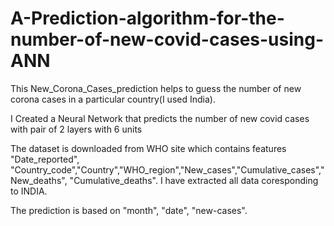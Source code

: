 # A-Prediction-algorithm-for-the-number-of-new-covid-cases-using-ANN

This New_Corona_Cases_prediction helps to guess the number of new corona cases in a particular country(I used India).

I Created a Neural Network that predicts the number of new covid cases with pair of 2 layers with 6 units

The dataset is downloaded from WHO site which contains features "Date_reported", "Country_code","Country","WHO_region","New_cases","Cumulative_cases","New_deaths",	 "Cumulative_deaths". I have extracted all data coresponding to INDIA.

The prediction is based on "month", "date", "new-cases".
